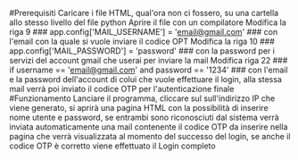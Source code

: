 #Prerequisiti
 Caricare i file HTML, qual'ora non ci fossero, su una cartella allo stesso livello del file python
 Aprire il file con un compilatore
 Modifica la riga 9   ###     app.config['MAIL_USERNAME'] = 'email@gmail.com'    ###    con l'email con la quale si vuole inviare il codice OPT
 Modifica la riga 10  ###     app.config['MAIL_PASSWORD'] = 'password'       ### con la password per i servizi del account gmail che userai per inviare la mail
 Modifica riga 22      ###     if username == 'email@gmail.com' and password == '1234'     ###     con l'email e la password dell'account di colui che vuole effettuare il login, alla stessa mail verrà poi inviato il codice OTP per l'autenticazione finale
#Funzionamento
 Lanciare il programma, cliccare sul sull'indirizzo IP che viene generato, si aprirà una pagina HTML con la possibilità di inserire nome utente e password, se entrambi sono riconosciuti dal sistema verrà inviata automaticamente una mail contenente il codice OTP da inserire nella pagina che verrà visualizzata al momento del successo del login, se anche il codice OTP è corretto viene effettuato il Login completo
